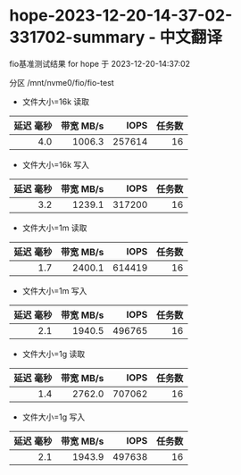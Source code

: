 # hope-2023-12-20-14-37-02-331702-summary - 中文翻译

fio基准测试结果 for hope 于 2023-12-20-14:37:02

分区 /mnt/nvme0/fio/fio-test


* 文件大小=16k 读取

| 延迟 毫秒 | 带宽 MB/s |   IOPS   | 任务数 |
| -------: | ------: | -------: | ---: |
|     4.0  |  1006.3 |   257614 |   16 |

* 文件大小=16k 写入

| 延迟 毫秒 | 带宽 MB/s |   IOPS   | 任务数 |
| -------: | ------: | -------: | ---: |
|     3.2  |  1239.1 |   317200 |   16 |



* 文件大小=1m 读取

| 延迟 毫秒 | 带宽 MB/s |   IOPS   | 任务数 |
| -------: | ------: | -------: | ---: |
|     1.7  |  2400.1 |   614419 |   16 |

* 文件大小=1m 写入

| 延迟 毫秒 | 带宽 MB/s |   IOPS   | 任务数 |
| -------: | ------: | -------: | ---: |
|     2.1  |  1940.5 |   496765 |   16 |



* 文件大小=1g 读取

| 延迟 毫秒 | 带宽 MB/s |   IOPS   | 任务数 |
| -------: | ------: | -------: | ---: |
|     1.4  |  2762.0 |   707062 |   16 |

* 文件大小=1g 写入

| 延迟 毫秒 | 带宽 MB/s |   IOPS   | 任务数 |
| -------: | ------: | -------: | ---: |
|     2.1  |  1943.9 |   497638 |   16 |